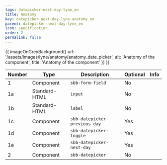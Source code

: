 ```yaml
---
tags: datepicker-next-day-lyne_en
title: Anatomy
key: datepicker-next-day-lyne-anatomy_en
parent: datepicker-next-day-lyne_en
icon: specification
order: 2
permalink: false
---
```


{{ imageOnGreyBackground({
  url: '/assets/images/lyne/anatomy/anatomy_date_picker',
  alt: 'Anatomy of the component',
  title: 'Anatomy of the component'
}) }}

|Number|Type|Description|Optional|Info|
|------|---|------------|--------|-------|
|1|Component|`sbb-form-field`|No||
|1a|Standard-HTML|`input`|No||
|1b|Standard-HTML|`label`|No||
|1c|Component|`sbb-datepicker-previous-day`|Yes||
|1d|Component|`sbb-datepicker-toggle`|Yes||
|1e|Component|`sbb-datepicker-next-day`|Yes||
|2|Component|`sbb-datepicker`|No||
